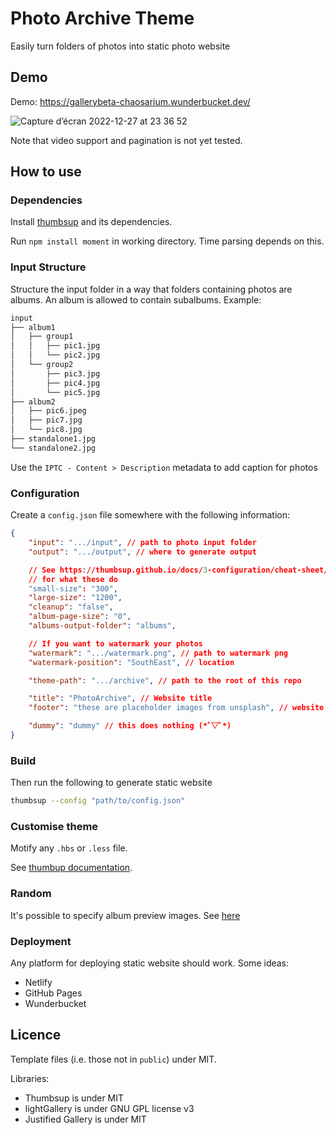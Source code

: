 # Photo Archive Theme

Easily turn folders of photos into static photo website

## Demo

Demo: https://gallerybeta-chaosarium.wunderbucket.dev/

![Capture d’écran 2022-12-27 at 23 36 52](https://user-images.githubusercontent.com/38693485/209758196-c231e82e-3fa3-4cc4-b6e0-01445e8e7040.jpg)

Note that video support and pagination is not yet tested.

## How to use

### Dependencies

Install [thumbsup](https://thumbsup.github.io/) and its dependencies.

Run `npm install moment` in working directory. Time parsing depends on this.

### Input Structure

Structure the input folder in a way that folders containing photos are albums. An album is allowed to contain subalbums. Example:

```txt
input
├── album1
│   ├── group1
│   │   ├── pic1.jpg
│   │   └── pic2.jpg
│   └── group2
│       ├── pic3.jpg
│       ├── pic4.jpg
│       └── pic5.jpg
├── album2
│   ├── pic6.jpeg
│   ├── pic7.jpg
│   └── pic8.jpg
├── standalone1.jpg
└── standalone2.jpg
```

Use the `IPTC - Content > Description` metadata to add caption for photos

### Configuration

Create a `config.json` file somewhere with the following information:

```json
{
    "input": ".../input", // path to photo input folder
    "output": ".../output", // where to generate output

    // See https://thumbsup.github.io/docs/3-configuration/cheat-sheet/ 
    // for what these do
    "small-size": "300", 
    "large-size": "1200",
    "cleanup": "false",
    "album-page-size": "0",
    "albums-output-folder": "albums",

    // If you want to watermark your photos
    "watermark": ".../watermark.png", // path to watermark png
    "watermark-position": "SouthEast", // location

    "theme-path": ".../archive", // path to the root of this repo

    "title": "PhotoArchive", // Website title
    "footer": "these are placeholder images from unsplash", // website footer

    "dummy": "dummy" // this does nothing (*ﾟ▽ﾟ*)
}
```

### Build

Then run the following to generate static website

```bash
thumbsup --config "path/to/config.json"
```

### Customise theme

Motify any `.hbs` or `.less` file. 

See [thumbup documentation](https://thumbsup.github.io/docs/4-themes/create/).

### Random

It's possible to specify album preview images. See [here](https://github.com/thumbsup/thumbsup/pull/318)

### Deployment

Any platform for deploying static website should work. Some ideas:
- Netlify
- GitHub Pages
- Wunderbucket 

## Licence

Template files (i.e. those not in `public`) under MIT.

Libraries:

- Thumbsup is under MIT
- lightGallery is under GNU GPL license v3
- Justified Gallery is under MIT
